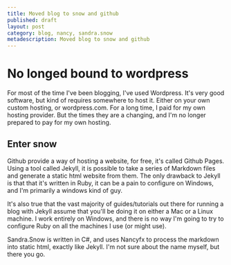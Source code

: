 ```yaml
---
title: Moved blog to snow and github
published: draft
layout: post
category: blog, nancy, sandra.snow
metadescription: Moved blog to snow and github
---
```

# No longed bound to wordpress
For most of the time I've been blogging, I've used Wordpress. It's very good software, but kind of requires
somewhere to host it. Either on your own custom hosting, or wordpress.com. For a long time, I paid for my own
hosting provider. But the times they are a changing, and I'm no longer prepared to pay for my own hosting.

## Enter snow
Github provide a way of hosting a website, for free, it's called Github Pages. Using a tool called Jekyll, it is
possible to take a series of Markdown files and generate a static html website from them. The only drawback to Jekyll
is that that it's written in Ruby, it can be a pain to configure on Windows, and I'm primarily a windows kind of guy.

It's also true that the vast majority of guides/tutorials out there for running a blog with Jekyll assume that you'll
be doing it on either a Mac or a Linux machine. I work entirely on Windows, and there is no way I'm going to try to
configure Ruby on all the machines I use (or might use).

Sandra.Snow is written in C#, and uses Nancyfx to process the markdown into static html, exactly like Jekyll. I'm
not sure about the name myself, but there you go.
